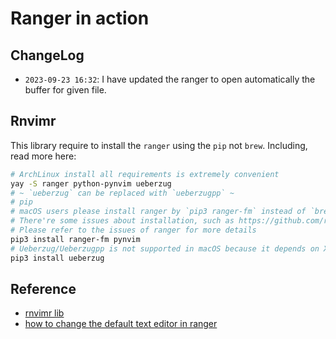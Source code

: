 # Ranger in action

## ChangeLog

- `2023-09-23 16:32`: I have updated the ranger to open automatically the buffer for given file.

## Rnvimr

This library require to install the `ranger` using the `pip` not `brew`.
Including, read more here:

```sh
# ArchLinux install all requirements is extremely convenient
yay -S ranger python-pynvim ueberzug
# ~ `ueberzug` can be replaced with `ueberzugpp` ~
# pip
# macOS users please install ranger by `pip3 ranger-fm` instead of `brew install ranger`
# There're some issues about installation, such as https://github.com/ranger/ranger/issues/1214
# Please refer to the issues of ranger for more details
pip3 install ranger-fm pynvim
# Ueberzug/Ueberzugpp is not supported in macOS because it depends on X11
pip3 install ueberzug
```

## Reference

- [rnvimr lib](https://github.com/kevinhwang91/rnvimr)
- [how to change the default text editor in ranger](https://unix.stackexchange.com/questions/367452/how-to-change-the-default-text-editor-in-ranger)

